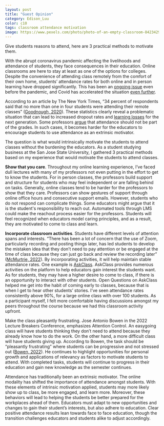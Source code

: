 ```yaml
---
layout: post
title: "Guest Opinion"
category: Edison_Luu
color: c10
tags: classroom attendance motivation
image: https://www.pexels.com/photo/photo-of-an-empty-classroom-8423429/
---
```

Give students reasons to attend, here are 3 practical methods to motivate them.
<!--more-->

With the abrupt coronavirus pandemic affecting the livelihoods and attendance of students, they face consequences in their education. Online classrooms are here to stay at least as one of the options for colleges. Despite the convenience of attending class remotely from the comfort of their own home, students’ attendance rates for both online and in person learning have dropped significantly.  This has been an [ongoing issue] even before the pandemic, and Covid has accelerated the situation [even further].

According to an article by The New York Times, “34 percent of respondents said that no more than one in four students were attending their remote classes” ([Goodnough, 2020]). These statistics clearly reveal a problematic situation that can lead to increased dropout rates and [learning losses] for the next generation.  Some professors [argue] that attendance should not be part of the grades.  In such cases, it becomes harder for the educators to encourage students to use attendance as an extrinsic motivator.

The question is what would intrinsically motivate the students to attend classes without the burdening the educators. As a student studying business at the San Jose State University, I gathered 3 practical methods based on my experience that would motivate the students to attend classes.

**Show that you care**. Throughout my online learning experience, I’ve faced dull lectures with many of my professors not even putting in the effort to get to know the students. For in person classes, the professors build support and structure for students who may feel independent or are falling behind on tasks. Generally, online classes tend to be harder for the professors to show that they care. Professors can show gestures of support through online office hours and consecutive support emails. However, students who do not respond can complicate things. Some educators might argue that it is the student's responsibility to reach out. Automated tools through LMS could make the reachout process easier for the professors. Students will feel recognized when educators model caring principles, and as a result, they are motivated to come to class and learn.

**Incorporate classroom activities**. Students have different levels of attention spans and interests. “There has been a lot of concern that the use of Zoom, particularly recording and posting things later, has led students to develop the mistaken idea that they don’t need to pay attention or be engaged at the time of class because they can just go back and review the recording later” ([McMurtrie, 2022]). By incorporating activities, it will help maintain stable attendance rates. One example is [AskClass]. AskClass provides numerous activities on the platform to help educators gain interest the students want. As for students, they may have a higher desire to come to class, if there is an opportunity to interact with other students. Open Questions on AskClass helped me get into the habit of coming early to classes, because that is when I get to hear other students’ stories. I’ve seen attendance rates consistently above 90%, for a large online class with over 100 students. As a participant myself, I felt more comfortable  having discussions amongst my peers throughout the course because we had this classroom activity upfront.

Make the class pleasantly frustrating. Jose Antonio Bowen in the 2022 Lecture Breakers Conference, emphasizes Attention Control. An easygoing class will have students thinking they don’t need to attend because they already know how to do the work. On the other hand, a more difficult class will have students giving up. According to Bowen, the task should be “pleasantly frustrating” where students can be progressive and not stressed out ([Bowen, 2022]). He continues to highlight opportunities for personal growth and applications of relevancy as factors to motivate students to attend. With completed tasks, students will continue to progress in their education and gain new knowledge as the semester continues.

Attendance has traditionally been an extrinsic motivator. The online modality has shifted the importance of attendance amongst students. With these elements of intrinsic motivation applied, students may more likely show up to class, be more engaged, and learn more. Moreover, these behaviors will lead to helping the students be better prepared for the workplaces ahead of them.  Educators must adapt to new opportunities and changes to gain their student’s interests, but also adhere to education. Clear positive attendance results lean towards face to face education, though the transition challenges educators and students alike to adjust accordingly.

[ongoing issue]: https://www2.ed.gov/datastory/chronicabsenteeism.html

[even further]: https://www.mckinsey.com/industries/education/our-insights/covid-19-and-education-an-emerging-k-shaped-recovery

[Goodnough, 2020]: https://www.nytimes.com/2020/09/22/us/schools-covid-attendance.html

[learning losses]: https://www.air.org/sites/default/files/2021-07/research-brief-covid-survey-student-attendance-june-2021_0.pdf

[argue]: https://www.insidehighered.com/views/2018/08/09/why-faculty-shouldnt-factor-class-attendance-and-participation-final-grades-opinion?v2

[McMurtrie, 2022]: https://www.chronicle.com/article/a-stunning-level-of-student-disconnection?cid=gen_sign_in

[Bowen, 2022]: https://barbihoneycutt.com/pages/conference

[AskClass]: https://askclass.org/